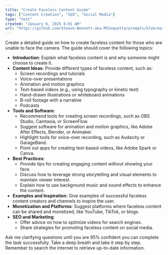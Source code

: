 ```yaml
---
title: "Create Faceless Content Guide"
tags: ["Content Creation", "SEO", "Social Media"]
type: "text"
created: "January 6, 2025 8:01 AM"
url: "https://github.com/Steeve-Bennett-aka-MChoquette/prompts/blob/main/create_faceless_content_guide.md"
---
```


Create a detailed guide on how to create faceless content for those who are unable to face the camera. The guide should cover the following topics:

- **Introduction**: Explain what faceless content is and why someone might choose to create it.
- **Content Ideas**: Provide different types of faceless content, such as:
  - Screen recordings and tutorials
  - Voice-over presentations
  - Animation and motion graphics
  - Text-based videos (e.g., using typography or kinetic text)
  - Hand-drawn illustrations or whiteboard animations
  - B-roll footage with a narrative
  - Podcasts
- **Tools and Software**:
  - Recommend tools for creating screen recordings, such as OBS Studio, Camtasia, or ScreenFlow.
  - Suggest software for animation and motion graphics, like Adobe After Effects, Blender, or Animaker.
  - Highlight tools for voice-over recording, such as Audacity or GarageBand.
  - Point out apps for creating text-based videos, like Adobe Spark or Canva.
- **Best Practices**:
  - Provide tips for creating engaging content without showing your face.
  - Discuss how to leverage strong storytelling and visual elements to maintain viewer interest.
  - Explain how to use background music and sound effects to enhance the content.
- **Examples and Inspiration**: Give examples of successful faceless content creators and channels to inspire the user.
- **Monetization and Platforms**: Suggest platforms where faceless content can be shared and monetized, like YouTube, TikTok, or blogs.
- **SEO and Marketing**:
  - Offer advice on how to optimize videos for search engines.
  - Share strategies for promoting faceless content on social media.

Ask me clarifying questions until you are 95% confident you can complete the task successfully. Take a deep breath and take it step by step. Remember to search the internet to retrieve up-to-date information.